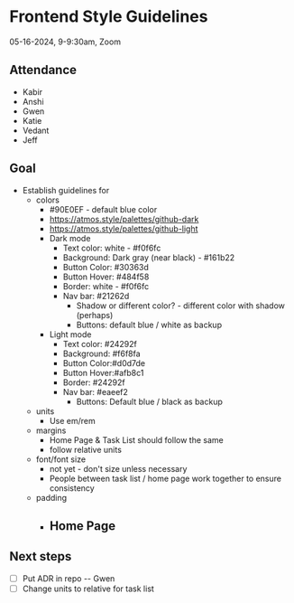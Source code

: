 # Frontend Style Guidelines

05-16-2024, 9-9:30am, Zoom

## Attendance
- Kabir
- Anshi
- Gwen
- Katie
- Vedant
- Jeff

## Goal
- Establish guidelines for
    - colors
        - #90E0EF - default blue color
        - https://atmos.style/palettes/github-dark
        - https://atmos.style/palettes/github-light
        - Dark mode
            - Text color: white - #f0f6fc
            - Background: Dark gray (near black) - #161b22
            - Button Color: #30363d
            - Button Hover: #484f58
            - Border: white - #f0f6fc
            - Nav bar: #21262d
                - Shadow or different color? - different color with shadow (perhaps)
                - Buttons: default blue / white as backup
        - Light mode
            - Text color: #24292f
            - Background: #f6f8fa
            - Button Color:#d0d7de
            - Button Hover:#afb8c1
            - Border: #24292f
            - Nav bar: #eaeef2
                - Buttons: Default blue / black as backup
    - units
        - Use em/rem
    - margins
        - Home Page & Task List should follow the same 
        - follow relative units
    - font/font size
        - not yet - don't size unless necessary 
        - People between task list / home page work together to ensure consistency
    - padding
        - Home Page
            - 

## Next steps
- [ ] Put ADR in repo -- Gwen
- [ ] Change units to relative for task list